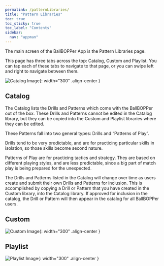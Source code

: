 ```yaml
---
permalink: /patternLibraries/
title: "Pattern Libraries"
toc: true
toc_sticky: true
toc_label: "Contents"
sidebar:
  nav: "appman"
---
```

The main screen of the BallBOPPer App is the Pattern Libraries page.

This page has three tabs across the top: Catalog, Custom and Playlist. You can tap each of these tabs to navigate to that page, or you can swipe left and right to navigate between them.

![Catalog Image](../assets/images/PatternLibrariesCatalog.png){: width="300" .align-center } 

## Catalog
The Catalog lists the Drills and Patterns which come with the BallBOPPer out of the box. These Drills and Patterns cannot be edited in the Catalog library, but they can be copied into the Custom and Playlist libraries where they can be edited.

These Patterns fall into two general types: Drills and “Patterns of Play”.

Drills tend to be very predictable, and are for practicing particular skills in isolation, so those skills become second nature.

Patterns of Play are for practicing tactics and strategy. They are based on different playing styles, and are less predictable, since a big part of match play is being prepared for the unexpected.

The Drills and Patterns listed in the Catalog will change over time as users create and submit their own Drills and Patterns for inclusion. This is accomplished by copying a Drill or Pattern that you have created in the Custom library, into the Catalog library. If approved for inclusion in the catalog, the Drill or Pattern will then appear in the catalog for all BallBOPPer users.

## Custom

![Custom Image](../assets/images/PatternLibrariesCustom.png){: width="300" .align-center } 

## Playlist

![Playlist Image](../assets/images/PatternLibrariesPlaylist.png){: width="300" .align-center } 
